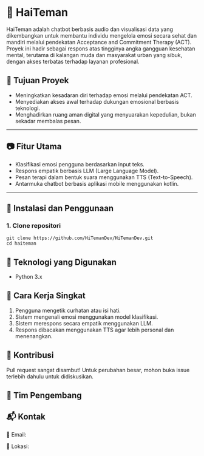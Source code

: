 # 💬 HaiTeman

HaiTeman adalah chatbot berbasis audio dan visualisasi data yang dikembangkan untuk membantu individu mengelola emosi secara sehat dan mandiri melalui pendekatan Acceptance and Commitment Therapy (ACT). Proyek ini hadir sebagai respons atas tingginya angka gangguan kesehatan mental, terutama di kalangan muda dan masyarakat urban yang sibuk, dengan akses terbatas terhadap layanan profesional.

## 📌 Tujuan Proyek

- Meningkatkan kesadaran diri terhadap emosi melalui pendekatan ACT.
- Menyediakan akses awal terhadap dukungan emosional berbasis teknologi.
- Menghadirkan ruang aman digital yang menyuarakan kepedulian, bukan sekadar membalas pesan.

---

## 📷 Fitur Utama

- Klasifikasi emosi pengguna berdasarkan input teks.
- Respons empatik berbasis LLM (Large Language Model).
- Pesan terapi dalam bentuk suara menggunakan TTS (Text-to-Speech).
- Antarmuka chatbot berbasis aplikasi mobile menggunakan kotlin.

---

## 🚀 Instalasi dan Penggunaan

### 1. Clone repositori

```
git clone https://github.com/HiTemanDev/HiTemanDev.git
cd haiteman
```

## 🧰 Teknologi yang Digunakan
 - Python 3.x

## 🧪 Cara Kerja Singkat
1. Pengguna mengetik curhatan atau isi hati.
2. Sistem mengenali emosi menggunakan model klasifikasi.
3. Sistem merespons secara empatik menggunakan LLM.
4. Respons dibacakan menggunakan TTS agar lebih personal dan menenangkan.

## 🤝 Kontribusi
Pull request sangat disambut! Untuk perubahan besar, mohon buka issue terlebih dahulu untuk didiskusikan.

## 👤 Tim Pengembang

## 📬 Kontak
📧 Email: 

📍 Lokasi: 
